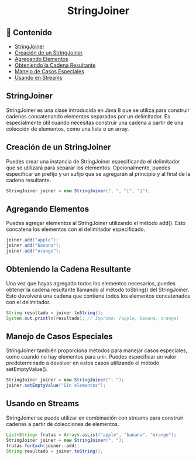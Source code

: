 <h1 align="center">StringJoiner</h1>

<h2>📑 Contenido</h2>

- [StringJoiner](#stringjoiner)
- [Creación de un StringJoiner](#creación-de-un-stringjoiner)
- [Agregando Elementos](#agregando-elementos)
- [Obteniendo la Cadena Resultante](#obteniendo-la-cadena-resultante)
- [Manejo de Casos Especiales](#manejo-de-casos-especiales)
- [Usando en Streams](#usando-en-streams)

## StringJoiner

StringJoiner es una clase introducida en Java 8 que se utiliza para construir cadenas concatenando elementos separados por un delimitador. Es especialmente útil cuando necesitas construir una cadena a partir de una colección de elementos, como una lista o un array.

## Creación de un StringJoiner

Puedes crear una instancia de StringJoiner especificando el delimitador que se utilizará para separar los elementos. Opcionalmente, puedes especificar un prefijo y un sufijo que se agregarán al principio y al final de la cadena resultante.

```java
StringJoiner joiner = new StringJoiner(", ", "[", "]");
```

## Agregando Elementos

Puedes agregar elementos al StringJoiner utilizando el método add(). Esto concatena los elementos con el delimitador especificado.

```java
joiner.add("apple");
joiner.add("banana");
joiner.add("orange");
```

## Obteniendo la Cadena Resultante

Una vez que hayas agregado todos los elementos necesarios, puedes obtener la cadena resultante llamando al método toString() del StringJoiner. Esto devolverá una cadena que contiene todos los elementos concatenados con el delimitador.

```java
String resultado = joiner.toString();
System.out.println(resultado); // Imprime: [apple, banana, orange]
```

## Manejo de Casos Especiales

StringJoiner también proporciona métodos para manejar casos especiales, como cuando no hay elementos para unir. Puedes especificar un valor predeterminado a devolver en estos casos utilizando el método setEmptyValue().

```java
StringJoiner joiner = new StringJoiner(", ");
joiner.setEmptyValue("Sin elementos");
```

## Usando en Streams

StringJoiner se puede utilizar en combinación con streams para construir cadenas a partir de colecciones de elementos.

```java
List<String> frutas = Arrays.asList("apple", "banana", "orange");
StringJoiner joiner = new StringJoiner(", ");
frutas.forEach(joiner::add);
String resultado = joiner.toString();
```
